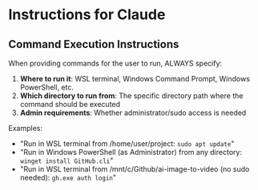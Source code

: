 # Instructions for Claude

## Command Execution Instructions

When providing commands for the user to run, ALWAYS specify:
1. **Where to run it**: WSL terminal, Windows Command Prompt, Windows PowerShell, etc.
2. **Which directory to run from**: The specific directory path where the command should be executed
3. **Admin requirements**: Whether administrator/sudo access is needed

Examples:
- "Run in WSL terminal from /home/user/project: `sudo apt update`" 
- "Run in Windows PowerShell (as Administrator) from any directory: `winget install GitHub.cli`"
- "Run in WSL terminal from /mnt/c/Github/ai-image-to-video (no sudo needed): `gh.exe auth login`"